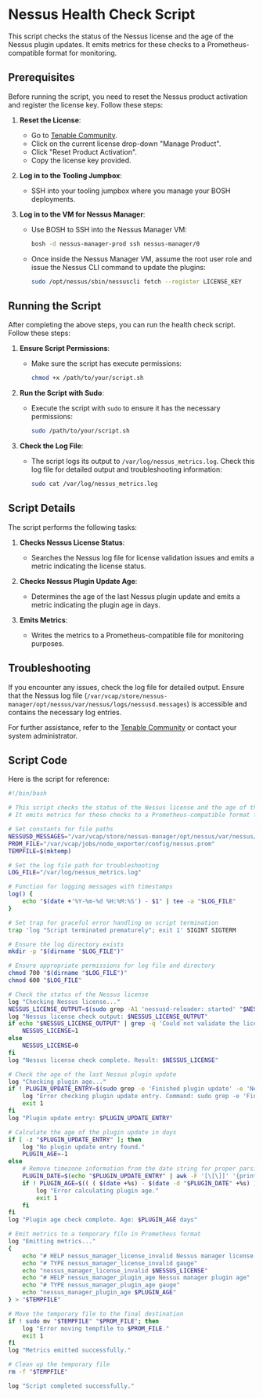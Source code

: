 # Nessus Health Check Script

This script checks the status of the Nessus license and the age of the Nessus plugin updates. It emits metrics for these checks to a Prometheus-compatible format for monitoring.

## Prerequisites

Before running the script, you need to reset the Nessus product activation and register the license key. Follow these steps:

1. **Reset the License**:

   - Go to [Tenable Community](https://community.tenable.com/products/1).
   - Click on the current license drop-down "Manage Product".
   - Click "Reset Product Activation".
   - Copy the license key provided.

2. **Log in to the Tooling Jumpbox**:

   - SSH into your tooling jumpbox where you manage your BOSH deployments.

3. **Log in to the VM for Nessus Manager**:

   - Use BOSH to SSH into the Nessus Manager VM:

     ```bash
     bosh -d nessus-manager-prod ssh nessus-manager/0
     ```

   - Once inside the Nessus Manager VM, assume the root user role and issue the Nessus CLI command to update the plugins:

     ```bash
     sudo /opt/nessus/sbin/nessuscli fetch --register LICENSE_KEY
     ```

## Running the Script

After completing the above steps, you can run the health check script. Follow these steps:

1. **Ensure Script Permissions**:

   - Make sure the script has execute permissions:

     ```bash
     chmod +x /path/to/your/script.sh
     ```

2. **Run the Script with Sudo**:

   - Execute the script with `sudo` to ensure it has the necessary permissions:

     ```bash
     sudo /path/to/your/script.sh
     ```

3. **Check the Log File**:

   - The script logs its output to `/var/log/nessus_metrics.log`. Check this log file for detailed output and troubleshooting information:

     ```bash
     sudo cat /var/log/nessus_metrics.log
     ```

## Script Details

The script performs the following tasks:

1. **Checks Nessus License Status**:

   - Searches the Nessus log file for license validation issues and emits a metric indicating the license status.

2. **Checks Nessus Plugin Update Age**:

   - Determines the age of the last Nessus plugin update and emits a metric indicating the plugin age in days.

3. **Emits Metrics**:
   - Writes the metrics to a Prometheus-compatible file for monitoring purposes.

## Troubleshooting

If you encounter any issues, check the log file for detailed output. Ensure that the Nessus log file (`/var/vcap/store/nessus-manager/opt/nessus/var/nessus/logs/nessusd.messages`) is accessible and contains the necessary log entries.

For further assistance, refer to the [Tenable Community](https://community.tenable.com/products/1) or contact your system administrator.

## Script Code

Here is the script for reference:

```bash
#!/bin/bash

# This script checks the status of the Nessus license and the age of the Nessus plugin updates.
# It emits metrics for these checks to a Prometheus-compatible format for monitoring.

# Set constants for file paths
NESSUSD_MESSAGES="/var/vcap/store/nessus-manager/opt/nessus/var/nessus/logs/nessusd.messages"
PROM_FILE="/var/vcap/jobs/node_exporter/config/nessus.prom"
TEMPFILE=$(mktemp)

# Set the log file path for troubleshooting
LOG_FILE="/var/log/nessus_metrics.log"

# Function for logging messages with timestamps
log() {
    echo "$(date +'%Y-%m-%d %H:%M:%S') - $1" | tee -a "$LOG_FILE"
}

# Set trap for graceful error handling on script termination
trap 'log "Script terminated prematurely"; exit 1' SIGINT SIGTERM

# Ensure the log directory exists
mkdir -p "$(dirname "$LOG_FILE")"

# Ensure appropriate permissions for log file and directory
chmod 700 "$(dirname "$LOG_FILE")"
chmod 600 "$LOG_FILE"

# Check the status of the Nessus license
log "Checking Nessus license..."
NESSUS_LICENSE_OUTPUT=$(sudo grep -A1 'nessusd-reloader: started' "$NESSUSD_MESSAGES" | tail -n 1)
log "Nessus license check output: $NESSUS_LICENSE_OUTPUT"
if echo "$NESSUS_LICENSE_OUTPUT" | grep -q 'Could not validate the license used on this scanner'; then
    NESSUS_LICENSE=1
else
    NESSUS_LICENSE=0
fi
log "Nessus license check complete. Result: $NESSUS_LICENSE"

# Check the age of the last Nessus plugin update
log "Checking plugin age..."
if ! PLUGIN_UPDATE_ENTRY=$(sudo grep -e 'Finished plugin update' -e 'Nessus is reloading: Plugin auto-update' "$NESSUSD_MESSAGES" | tail -n 1); then
    log "Error checking plugin update entry. Command: sudo grep -e 'Finished plugin update' -e 'Nessus is reloading: Plugin auto-update' $NESSUSD_MESSAGES | tail -n 1"
    exit 1
fi
log "Plugin update entry: $PLUGIN_UPDATE_ENTRY"

# Calculate the age of the plugin update in days
if [ -z "$PLUGIN_UPDATE_ENTRY" ]; then
    log "No plugin update entry found."
    PLUGIN_AGE=-1
else
    # Remove timezone information from the date string for proper parsing
    PLUGIN_DATE=$(echo "$PLUGIN_UPDATE_ENTRY" | awk -F '[\[\]]' '{print $2}' | sed 's/ +0000//')
    if ! PLUGIN_AGE=$(( ( $(date +%s) - $(date -d "$PLUGIN_DATE" +%s) ) / 86400 )); then
        log "Error calculating plugin age."
        exit 1
    fi
fi
log "Plugin age check complete. Age: $PLUGIN_AGE days"

# Emit metrics to a temporary file in Prometheus format
log "Emitting metrics..."
{
    echo "# HELP nessus_manager_license_invalid Nessus manager license status"
    echo "# TYPE nessus_manager_license_invalid gauge"
    echo "nessus_manager_license_invalid $NESSUS_LICENSE"
    echo "# HELP nessus_manager_plugin_age Nessus manager plugin age"
    echo "# TYPE nessus_manager_plugin_age gauge"
    echo "nessus_manager_plugin_age $PLUGIN_AGE"
} > "$TEMPFILE"

# Move the temporary file to the final destination
if ! sudo mv "$TEMPFILE" "$PROM_FILE"; then
    log "Error moving tempfile to $PROM_FILE."
    exit 1
fi
log "Metrics emitted successfully."

# Clean up the temporary file
rm -f "$TEMPFILE"

log "Script completed successfully."
```
